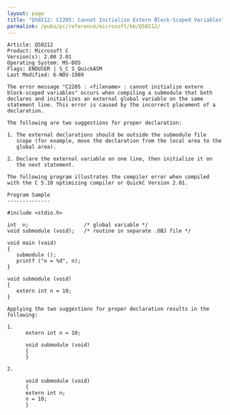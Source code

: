 ```yaml
---
layout: page
title: "Q50212: C2205: Cannot Initialize Extern Block-Scoped Variables"
permalink: /pubs/pc/reference/microsoft/kb/Q50212/
---
```


	Article: Q50212
	Product: Microsoft C
	Version(s): 2.00 2.01
	Operating System: MS-DOS
	Flags: ENDUSER | S_C S_QuickASM
	Last Modified: 6-NOV-1989
	
	The error message "C2205 : <filename> : cannot initialize extern
	block-scoped variables" occurs when compiling a submodule that both
	declares and initializes an external global variable on the same
	statement line. This error is caused by the incorrect placement of a
	declaration.
	
	The following are two suggestions for proper declaration:
	
	1. The external declarations should be outside the submodule file
	   scope (for example, move the declaration from the local area to the
	   global area).
	
	2. Declare the external variable on one line, then initialize it on
	   the next statement.
	
	The following program illustrates the compiler error when compiled
	with the C 5.10 optimizing compiler or QuickC Version 2.01.
	
	Program Sample
	--------------
	
	#include <stdio.h>
	
	int  n;                  /* global variable */
	void submodule (void);   /* routine in separate .OBJ file */
	
	void main (void)
	{
	   submodule ();
	   printf ("n = %d", n);
	}
	
	void submodule (void)
	{
	   extern int n = 10;
	}
	
	Applying the two suggestions for proper declaration results in the
	following:
	
	1.
	      extern int n = 10;
	
	      void submodule (void)
	      {
	      }
	
	2.
	
	      void submodule (void)
	      {
	      extern int n;
	      n = 10;
	      }
